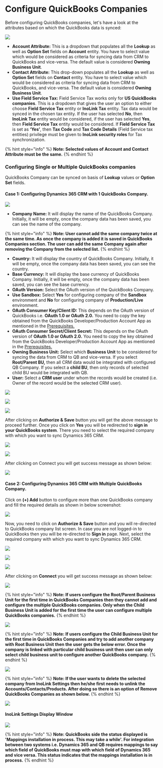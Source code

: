 # Configure QuickBooks Companies

Before configuring QuickBooks companies, let's have a look at the attributes based on which the QuickBooks data is synced:

![](<../../.gitbook/assets/Config QB Attributes.png>)

* **Account Attribute:** This is a dropdown that populates all the **Lookup** as well as **Option Set** fields on **Account** entity. You have to select value which would be considered as criteria for syncing data from CRM to QuickBooks and vice-versa. The default value is considered **Owning Business Unit**.
* **Contact Attribute:** This drop-down populates all the **Lookup** as well as **Option Set** fields on **Contact** entity. You have to select value which would be considered as criteria for syncing data from CRM to QuickBooks, and vice-versa. The default value is considered **Owning Business Unit**.
* **Use Field Service Tax:** Field Service Tax works only for **US QuickBooks companies**. This is a dropdown that gives the user an option to either choose **Field Service Tax** entity or **InoLink Tax** entity. Tax data would be synced in the chosen tax entity. If the user has selected **No**, then **InoLink Tax** entity would be considered, if the user has selected **Yes**, then **Field Service Tax** entity would be considered. If **Field Service Tax** is set as **‘Yes’**, then **Tax Code** and **Tax Code** **Details** (Field Service tax entities) privilege must be given to **InoLink security roles** for Tax synchronization.

{% hint style="info" %}
**Note: Selected values of Account and Contact Attribute must be the same.**
{% endhint %}

### Configuring Single or Multiple QuickBooks companies

QuickBooks Company can be synced on basis of **Lookup** values or **Option Set** fields.

#### Case 1: Configuring Dynamics 365 CRM with 1 QuickBooks Company.

![](<../../.gitbook/assets/Config QB Case1.1.png>)

* **Company Name:** It will display the name of the QuickBooks Company. Initially, it will be empty, once the company data has been saved, you can see the name of the company.

{% hint style="info" %}
**Note: User cannot add the same company twice at the same time. As once the company is added it is saved in QuickBooks Companies section. The user can add the same Company again after removing the Company from the selected list.**
{% endhint %}

* **Country:** It will display the country of QuickBooks Company. Initially, it will be empty, once the company data has been saved, you can see the country.
* **Base Currency:** It will display the base currency of QuickBooks Company. Initially, it will be empty, once the company data has been saved, you can see the base currency.
* **OAuth Version:** Select the OAuth version of the QuickBooks Company.
* **Use Sandbox:** Select **Yes** for configuring company of the **Sandbox** environment and **No** for configuring company of **Production/Live** environment.
* **OAuth Consumer Key/Client ID:** This depends on the OAuth version of QuickBooks i.e. **OAuth 1.0 or OAuth 2.0.** You need to copy the key obtained from the QuickBooks Developer/Production Account App as mentioned in the [Prerequisites.](https://docs.inogic.com/inolink/inolink-settings/enable-and-connect-dynamics-365-and-quickbooks-system/connect-and-configure-quickbooks#prerequisites)
* **OAuth Consumer Secret/Client Secret:** This depends on the OAuth version of **OAuth 1.0 or OAuth 2.0.** You need to copy the key obtained from the QuickBooks Developer/Production Account App as mentioned in the [Prerequisites.](https://docs.inogic.com/inolink/inolink-settings/enable-and-connect-dynamics-365-and-quickbooks-system/connect-and-configure-quickbooks#prerequisites)
* **Owning Business Unit:** Select which **Business Unit** to be considered for syncing the data from CRM to QB and vice-versa. If you select **Root/Parent BU,** then all CRM data would be integrated with configured QB Company. If you select a **child BU**, then only records of selected child BU would be integrated with QB.
* **User:** Select a **CRM user** under whom the records would be created (i.e. Owner of the record would be the selected CRM user).

![](<../../.gitbook/assets/Config QB Case1.2.png>)

![](<../../.gitbook/assets/Config QB Case1.3.png>)

![](<../../.gitbook/assets/Config QB Case1.4.png>)

After clicking on **Authorize & Save** button you will get the above message to proceed further. Once you click on **Yes** you will be redirected to **sign in your QuickBooks system**. There you need to select the required company with which you want to sync Dynamics 365 CRM.

![](<../../.gitbook/assets/QB Company Selection.png>)

![](<../../.gitbook/assets/Config QB Case1.6.png>)

After clicking on Connect you will get success message as shown below:

![](<../../.gitbook/assets/Config QB Case1.7.png>)

#### Case 2: Configuring Dynamics 365 CRM with Multiple QuickBooks Company.

Click on **(+) Add** button to configure more than one QuickBooks company and fill the required details as shown in below screenshot:

![](<../../.gitbook/assets/Config QB Case2.1.png>)

Now, you need to click on **Authorize & Save** button and you will re-directed to QuickBooks company list screen. In case you are not logged-in to QuickBooks then you will be re-directed to **Sign in** page. Next, select the required company with which you want to sync Dynamics 365 CRM.

![](<../../.gitbook/assets/Config QB Case2.2.png>)

![](<../../.gitbook/assets/QB Company Selection.png>)

![](<../../.gitbook/assets/Config QB Case2.4.png>)

After clicking on **Connect** you will get success message as shown below:

![](<../../.gitbook/assets/Config QB Case2.5.png>)

{% hint style="info" %}
**Note: If users configure the Root/Parent Business Unit for the first time in QuickBooks Companies then they cannot add and configure the multiple QuickBooks companies. Only when the Child Business Unit is added for the first time the user can configure multiple QuickBooks companies.**
{% endhint %}

![](<../../.gitbook/assets/Config QB Case2.6.png>)

{% hint style="info" %}
**Note: If users configure the Child Business Unit for the first time in QuickBooks Companies and try to add another company with Root Business Unit then the user gets the below error. Once the company is linked with particular child business unit then user can only select child business unit to configure another QuickBooks company.**&#x20;
{% endhint %}

![](<../../.gitbook/assets/Config QB Case2.7.png>)

{% hint style="info" %}
**Note: If the user wants to delete the selected company from InoLink Settings then he/she first needs to unlink the Accounts/Contacts/Products. After doing so there is an option of Remove QuickBooks Companies as shown below.**
{% endhint %}

![](<../../.gitbook/assets/Config QB Case2.8.png>)

#### InoLink Settings Display Window

![](<../../.gitbook/assets/Config QB Case2.9.png>)

{% hint style="info" %}
**Note: QuickBooks side the status displayed is 'Mappings installation in process. This may take a while'. For integration between two systems i.e. Dynamics 365 and QB requires mappings to say which field of QuickBooks must map with which field of Dynamics 365 and vice versa. This status indicates that the mappings installation is in process.**
{% endhint %}
